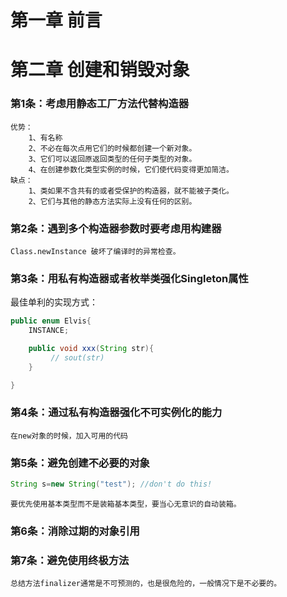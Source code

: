 # 第一章 前言
# 第二章 创建和销毁对象
### 第1条：考虑用静态工厂方法代替构造器
	优势：
		1、有名称
		2、不必在每次点用它们的时候都创建一个新对象。
		3、它们可以返回原返回类型的任何子类型的对象。
		4、在创建参数化类型实例的时候，它们使代码变得更加简洁。
	缺点：
		1、类如果不含共有的或者受保护的构造器，就不能被子类化。
		2、它们与其他的静态方法实际上没有任何的区别。
### 第2条：遇到多个构造器参数时要考虑用构建器
	Class.newInstance 破坏了编译时的异常检查。
### 第3条：用私有构造器或者枚举类强化Singleton属性
最佳单利的实现方式：
```java
public enum Elvis{
	INSTANCE;

	public void xxx(String str){
		 // sout(str)
	}

}
```
### 第4条：通过私有构造器强化不可实例化的能力
	在new对象的时候，加入可用的代码
### 第5条：避免创建不必要的对象
```java	
String s=new String("test"); //don't do this!
```
	要优先使用基本类型而不是装箱基本类型，要当心无意识的自动装箱。
### 第6条：消除过期的对象引用
### 第7条：避免使用终极方法
	总结方法finalizer通常是不可预测的，也是很危险的，一般情况下是不必要的。
